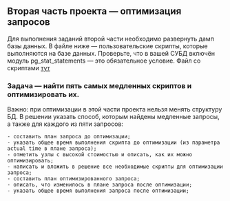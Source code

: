 ## Вторая часть проекта — оптимизация запросов
Для выполнения заданий второй части необходимо развернуть дамп базы данных.
В файле ниже — пользовательские скрипты, которые выполняются на базе данных. 
Проверьте, что в вашей СУБД включён модуль pg_stat_statements — это обязательное условие.
Файл со скриптами [тут](https://github.com/SayJustOnlyMe/portfolio/blob/main/SQL/Yandex%20Workshop/SQL%20for%20development/Module%204/user_scripts.sql)
  
### Задача — найти пять самых медленных скриптов и оптимизировать их. 
Важно: при оптимизации в этой части проекта нельзя менять структуру БД.
В решении указать способ, которым найдены медленные запросы, а также для каждого из пяти запросов:
  
    - составить план запроса до оптимизации;
    - указать общее время выполнения скрипта до оптимизации (из параметра actual time в плане запроса);
    - отметить узлы с высокой стоимостью и описать, как их можно оптимизировать;
    - написать и вложить в решение все необходимые скрипты для оптимизации запроса;
    - составить план оптимизированного запроса;
    - описать, что изменилось в плане запроса после оптимизации;
    - указать общее время выполнения запроса после оптимизации;
